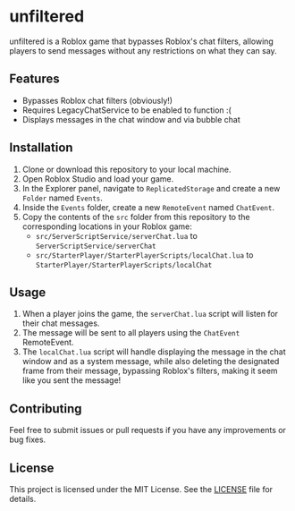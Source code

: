 # unfiltered

unfiltered is a Roblox game that bypasses Roblox's chat filters, allowing players to send messages without any restrictions on what they can say.

## Features

- Bypasses Roblox chat filters (obviously!)
- Requires LegacyChatService to be enabled to function :(
- Displays messages in the chat window and via bubble chat

## Installation

1. Clone or download this repository to your local machine.
2. Open Roblox Studio and load your game.
3. In the Explorer panel, navigate to `ReplicatedStorage` and create a new `Folder` named `Events`.
4. Inside the `Events` folder, create a new `RemoteEvent` named `ChatEvent`.
5. Copy the contents of the `src` folder from this repository to the corresponding locations in your Roblox game:
   - `src/ServerScriptService/serverChat.lua` to `ServerScriptService/serverChat`
   - `src/StarterPlayer/StarterPlayerScripts/localChat.lua` to `StarterPlayer/StarterPlayerScripts/localChat`

## Usage

1. When a player joins the game, the `serverChat.lua` script will listen for their chat messages.
2. The message will be sent to all players using the `ChatEvent` RemoteEvent.
3. The `localChat.lua` script will handle displaying the message in the chat window and as a system message, while also deleting the designated frame from their message, bypassing Roblox's filters, making it seem like you sent the message!

## Contributing

Feel free to submit issues or pull requests if you have any improvements or bug fixes.

## License

This project is licensed under the MIT License. See the [LICENSE](LICENSE) file for details.